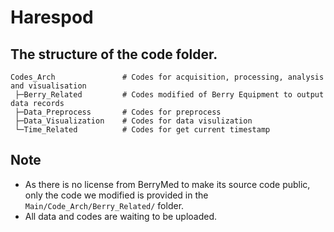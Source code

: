 # Harespod

## The structure of the code folder.
```
Codes_Arch               # Codes for acquisition, processing, analysis and visualisation
 ├─Berry_Related         # Codes modified of Berry Equipment to output data records
 ├─Data_Preprocess       # Codes for preprocess
 ├─Data_Visualization    # Codes for data visulization
 └─Time_Related          # Codes for get current timestamp
```

## Note
- As there is no license from BerryMed to make its source code public, only the code we modified is provided in the `Main/Code_Arch/Berry_Related/` folder.
- All data and codes are waiting to be uploaded.
